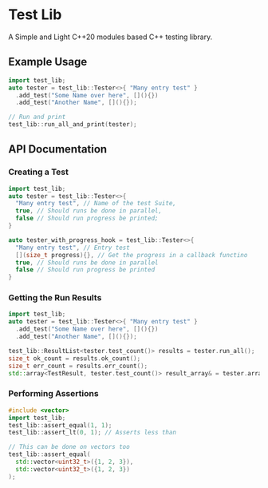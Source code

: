 # Test Lib
A Simple and Light C++20 modules based C++ testing library. 

## Example Usage
```cpp
import test_lib;
auto tester = test_lib::Tester<>{ "Many entry test" }
  .add_test("Some Name over here", [](){})
  .add_test("Another Name", [](){});

// Run and print
test_lib::run_all_and_print(tester);
```

## API Documentation
### Creating a Test
```cpp
import test_lib;
auto tester = test_lib::Tester<>{ 
  "Many entry test", // Name of the test Suite,
  true, // Should runs be done in parallel, 
  false // Should run progress be printed;
}

auto tester_with_progress_hook = test_lib::Tester<>{
  "Many entry test", // Entry test
  [](size_t progress){}, // Get the progress in a callback functino
  true, // Should runs be done in parallel
  false // Should run progress be printed
}
```

### Getting the Run Results
```cpp
import test_lib;
auto tester = test_lib::Tester<>{ "Many entry test" }
  .add_test("Some Name over here", [](){})
  .add_test("Another Name", [](){});

test_lib::ResultList<tester.test_count()> results = tester.run_all();
size_t ok_count = results.ok_count();
size_t err_count = results.err_count();
std::array<TestResult, tester.test_count()> result_array& = tester.array;
```

### Performing Assertions
```cpp
#include <vector>
import test_lib;
test_lib::assert_equal(1, 1);
test_lib::assert_lt(0, 1); // Asserts less than

// This can be done on vectors too
test_lib::assert_equal(
  std::vector<uint32_t>({1, 2, 3}), 
  std::vector<uint32_t>({1, 2, 3})
);
```